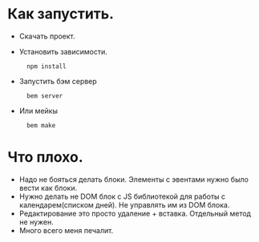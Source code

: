 Как запустить.
========================

* Cкачать проект.
* Установить зависимости.

        npm install

* Запустить бэм сервер

        bem server
        
* Или мейкы

        bem make        


Что плохо.
========================
* Надо не бояться делать блоки. Элементы с эвентами нужно было вести как блоки.
* Нужно делать не DOM блок с JS библиотекой для работы с календарем(списком дней). Не управлять им из DOM блока.
* Редактирование это просто удаление + вставка. Отдельный метод не нужен.
* Много всего меня печалит.